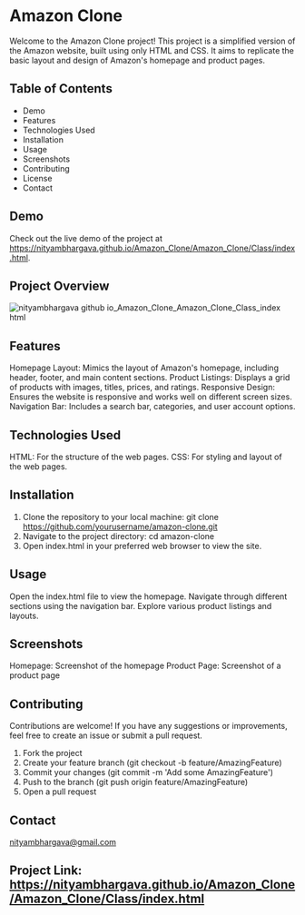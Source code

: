 # Amazon Clone
Welcome to the Amazon Clone project! This project is a simplified version of the Amazon website, built using only HTML and CSS. It aims to replicate the basic layout and design of Amazon's homepage and product pages.

## Table of Contents
- Demo
- Features
- Technologies Used
- Installation
- Usage
- Screenshots
- Contributing
- License
- Contact

## Demo
Check out the live demo of the project at https://nityambhargava.github.io/Amazon_Clone/Amazon_Clone/Class/index.html.

## Project Overview
![nityambhargava github io_Amazon_Clone_Amazon_Clone_Class_index html](https://github.com/nityambhargava/Amazon_Clone/assets/149382373/b47549c7-6738-458d-9379-6863d6e17238)


## Features
Homepage Layout: Mimics the layout of Amazon's homepage, including header, footer, and main content sections.
Product Listings: Displays a grid of products with images, titles, prices, and ratings.
Responsive Design: Ensures the website is responsive and works well on different screen sizes.
Navigation Bar: Includes a search bar, categories, and user account options.

## Technologies Used
HTML: For the structure of the web pages.
CSS: For styling and layout of the web pages.

## Installation
1. Clone the repository to your local machine:
   git clone https://github.com/yourusername/amazon-clone.git
2. Navigate to the project directory:
   cd amazon-clone
3. Open index.html in your preferred web browser to view the site.

## Usage
Open the index.html file to view the homepage.
Navigate through different sections using the navigation bar.
Explore various product listings and layouts.

## Screenshots
Homepage: Screenshot of the homepage
Product Page: Screenshot of a product page

## Contributing
Contributions are welcome! If you have any suggestions or improvements, feel free to create an issue or submit a pull request.

1. Fork the project
2. Create your feature branch (git checkout -b feature/AmazingFeature)
3. Commit your changes (git commit -m 'Add some AmazingFeature')
4. Push to the branch (git push origin feature/AmazingFeature)
5. Open a pull request


## Contact
nityambhargava@gmail.com

Project Link: https://nityambhargava.github.io/Amazon_Clone/Amazon_Clone/Class/index.html
---
